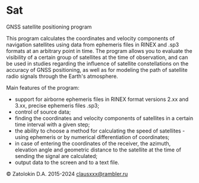 # Sat
GNSS satellite positioning program

This program calculates the coordinates and velocity components of navigation satellites 
using data from ephemeris files in RINEX and .sp3 formats at an arbitrary point in time. 
The program allows you to evaluate the visibility of a certain group of satellites at the 
time of observation, and can be used in studies regarding the influence of satellite 
constellations on the accuracy of GNSS positioning, as well as for modeling the path 
of satellite radio signals through the Earth's atmosphere.

Main features of the program:
- support for airborne ephemeris files in RINEX format versions 2.xx and 3.xx, precise ephemeris files .sp3;
- control of source data;
- finding the coordinates and velocity components of satellites in a certain time interval with a given step;
- the ability to choose a method for calculating the speed of satellites - using ephemeris or by numerical differentiation of coordinates;
- in case of entering the coordinates of the receiver, the azimuth, elevation angle and geometric distance to the satellite at the time of sending the signal are calculated;
- output data to the screen and to a text file.

© Zatolokin D.A. 2015-2024
clausxxx@rambler.ru
